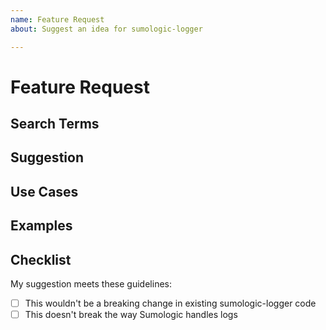```yaml
---
name: Feature Request
about: Suggest an idea for sumologic-logger

---
```


# Feature Request

<!--

🚨 READ THIS FIRST 🚨

Please make sure your feature request doesn't already exist before filing it!
Before submitting a feature request, do the following

* Search Github: https://github.com/juxttech/sumologic-logger/search?type=Issues

Please fill out the **ENTIRE** template below

-->

## Search Terms

<!-- List of keywords you searched for before creating this feature request. Write them down here so that others can find this suggestion more easily -->

## Suggestion

<!-- A summary of what you'd like to see added or changed -->

## Use Cases

<!-- What do you want to use this for? -->
<!-- What shortcomings exist with current approaches? -->

## Examples

<!-- Show how this would be used and what the behavior would be -->

## Checklist

My suggestion meets these guidelines:

* [ ] This wouldn't be a breaking change in existing sumologic-logger code
* [ ] This doesn't break the way Sumologic handles logs
